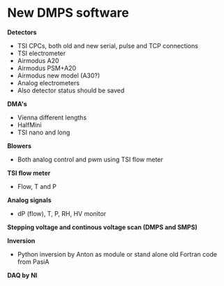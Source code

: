 # New DMPS software

**Detectors**
- TSI CPCs, both old and new serial, pulse and TCP connections
- TSI electrometer
- Airmodus A20
- Airmodus PSM+A20
- Airmodus new model (A30?)
- Analog electrometers
- Also detector status should be saved

**DMA's**
- Vienna different lengths
- HalfMini
- TSI nano and long

**Blowers**
- Both analog control and pwm using TSI flow meter

**TSI flow meter**
- Flow, T and P

**Analog signals**
- dP (flow), T, P, RH, HV monitor

**Stepping voltage and continous voltage scan (DMPS and SMPS)**

**Inversion**
- Python inversion by Anton as module or stand alone old Fortran code from PasiA

**DAQ by NI**



